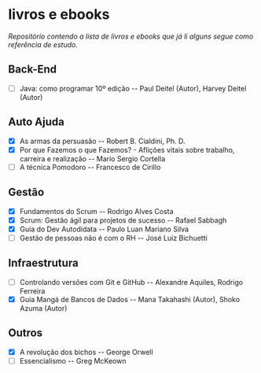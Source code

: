 # livros e ebooks
_Repositório contendo a lista de livros e ebooks que já li alguns segue como referência de estudo._

## Back-End


- [ ] Java: como programar 10º edição -- Paul Deitel (Autor), Harvey Deitel (Autor) 

## Auto Ajuda

- [X] As armas da persuasão -- Robert B. Cialdini, Ph. D.
- [X] Por que Fazemos o que Fazemos? - Aflições vitais sobre trabalho, carreira e realização -- Mario Sergio Cortella
- [ ] A técnica Pomodoro -- Francesco de Cirillo

## Gestão

- [X] Fundamentos do Scrum -- Rodrigo Alves Costa
- [X] Scrum: Gestão ágil para projetos de sucesso -- Rafael Sabbagh
- [X] Guia do Dev Autodidata -- Paulo Luan Mariano Silva
- [ ] Gestão de pessoas não é com o RH -- José Luiz Bichuetti

## Infraestrutura

- [ ] Controlando versões com Git e GitHub -- Alexandre Aquiles, Rodrigo Ferreira
- [X] Guia Mangá de Bancos de Dados --  Mana Takahashi (Autor), Shoko Azuma (Autor)

## Outros

- [X] A revolução dos bichos -- George Orwell
- [ ] Essencialismo -- Greg McKeown
